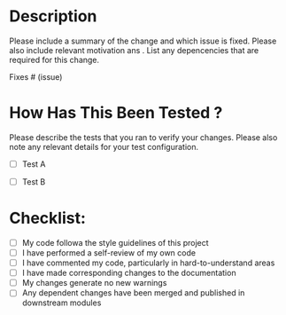 # Description

Please include a summary of the change and which issue is fixed. Please also include relevant motivation ans .
List any depencencies that are required for this change.

Fixes # (issue)

# How Has This Been Tested ?

Please describe the tests that you ran to verify your changes. Please also note any relevant details for your test configuration.

- [ ] Test A
- [ ] Test B


# Checklist:

- [ ] My code followa the style guidelines of this project
- [ ] I have performed a self-review of my own code
- [ ] I have commented my code, particularly in hard-to-understand areas
- [ ] I have made corresponding changes to the documentation
- [ ] My changes generate no new warnings
- [ ] Any dependent changes have been merged and published in downstream modules
